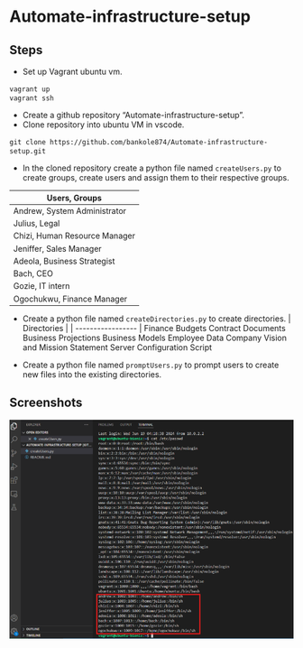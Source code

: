 # Automate-infrastructure-setup

## Steps

- Set up Vagrant ubuntu vm.
```
vagrant up
vagrant ssh
```
- Create a github repository “Automate-infrastructure-setup”.
- Clone repository into ubuntu VM in vscode.
```
git clone https://github.com/bankole874/Automate-infrastructure-setup.git
```
- In the cloned repository create a python file named ```createUsers.py``` to create groups, create users and assign them to their respective groups.

| Users, Groups             |
| ----------------- |
|Andrew, System Administrator|
|Julius, Legal|
|Chizi, Human Resource Manager|
|Jeniffer, Sales Manager|
|Adeola, Business Strategist|
|Bach, CEO|
|Gozie, IT intern|
|Ogochukwu, Finance Manager|

- Create a python file named ```createDirectories.py``` to create directories.
| Directories             |
| ----------------- |
Finance Budgets
Contract Documents
Business Projections
Business Models
Employee Data
Company Vision and Mission Statement
Server Configuration Script

- Create a python file named ```promptUsers.py``` to prompt users to create new files into the existing directories.
## Screenshots

![Checking the groups, users created.png](https://github.com/bankole874/Automate-infrastructure-setup/blob/695e7e1031d30fc760a7858ad41c1c4e7703f471/images/Checking%20the%20groups%2C%20users%20created.png)

